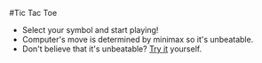 #Tic Tac Toe

* Select your symbol and start playing!
* Computer's move is determined by minimax so it's unbeatable.
* Don't believe that it's unbeatable? [Try it](https://codepen.io/Anku255/full/gGLNVd/) yourself.